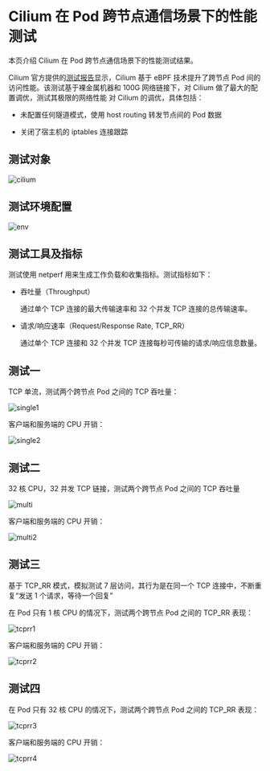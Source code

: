 # Cilium 在 Pod 跨节点通信场景下的性能测试

本页介绍 Cilium 在 Pod 跨节点通信场景下的性能测试结果。

Cilium 官方提供的[测试报告](https://docs.cilium.io/en/v1.13/operations/performance/benchmark/)显示，Cilium 基于 eBPF 技术提升了跨节点 Pod 间的访问性能。该测试基于裸金属机器和 100G 网络链接下，对 Cilium 做了最大的配置调优，测试其极限的网络性能
对 Cilium 的调优，具体包括：

- 未配置任何隧道模式，使用 host routing 转发节点间的 Pod 数据

- 关闭了宿主机的 iptables 连接跟踪

## 测试对象

![cilium](https://docs.daocloud.io/daocloud-docs-images/docs/zh/docs/network/images/cilium-cross-target.png)

## 测试环境配置

![env](https://docs.daocloud.io/daocloud-docs-images/docs/zh/docs/network/images/cilium-cross-env.png)

## 测试工具及指标

测试使用 netperf 用来生成工作负载和收集指标。测试指标如下：

- 吞吐量（Throughput）

    通过单个 TCP 连接的最大传输速率和 32 个并发 TCP 连接的总传输速率。

- 请求/响应速率（Request/Response Rate, TCP_RR）

    通过单个 TCP 连接和 32 个并发 TCP 连接每秒可传输的请求/响应信息数量。

## 测试一

TCP 单流，测试两个跨节点 Pod 之间的 TCP 吞吐量：

![single1](https://docs.daocloud.io/daocloud-docs-images/docs/zh/docs/network/images/cilium-singlestream01.png)

客户端和服务端的 CPU 开销：

![single2](https://docs.daocloud.io/daocloud-docs-images/docs/zh/docs/network/images/cilium-singlestream02.png)

## 测试二

32 核 CPU，32 并发 TCP 链接，测试两个跨节点 Pod 之间的 TCP 吞吐量

![multi](https://docs.daocloud.io/daocloud-docs-images/docs/zh/docs/network/images/cilium-multistream01.png)

客户端和服务端的 CPU 开销：

![multi2](https://docs.daocloud.io/daocloud-docs-images/docs/zh/docs/network/images/cilium-multistream02.png)

## 测试三

基于 TCP_RR 模式，模拟测试 7 层访问，其行为是在同一个 TCP 连接中，不断重复“发送 1 个请求，等待一个回复”

在 Pod 只有 1 核 CPU 的情况下，测试两个跨节点 Pod 之间的 TCP_RR 表现：

![tcprr1](https://docs.daocloud.io/daocloud-docs-images/docs/zh/docs/network/images/cilium-tcprr01.png)

客户端和服务端的 CPU 开销：

![tcprr2](https://docs.daocloud.io/daocloud-docs-images/docs/zh/docs/network/images/cilium-tcprr02.png)

## 测试四

在 Pod 只有 32 核 CPU 的情况下，测试两个跨节点 Pod 之间的 TCP_RR 表现：

![tcprr3](https://docs.daocloud.io/daocloud-docs-images/docs/zh/docs/network/images/cilium-tcprr03.png)

客户端和服务端的 CPU 开销：

![tcprr4](https://docs.daocloud.io/daocloud-docs-images/docs/zh/docs/network/images/cilium-tcprr04.png)

